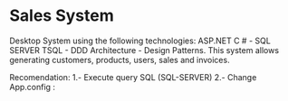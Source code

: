 # Sales System
 Desktop System using the following technologies: ASP.NET C # - SQL SERVER TSQL - DDD Architecture - Design Patterns. This system allows generating customers, products, users, sales and invoices.
 
 Recomendation:
 1.- Execute query SQL (SQL-SERVER)
 2.- Change App.config :
 <add connectionString="Server=NameServer;Database=DemoPractica;User ID=IDUser;Password=password" name="Proyecto"/>
